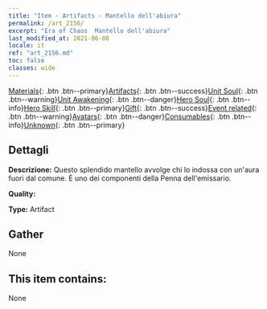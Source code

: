 ```yaml
---
title: "Item - Artifacts - Mantello dell'abiura"
permalink: /art_2156/
excerpt: "Era of Chaos  Mantello dell'abiura"
last_modified_at: 2021-06-08
locale: it
ref: "art_2156.md"
toc: false
classes: wide
---
```

 [Materials](/ItemsIT/){: .btn .btn--primary}[Artifacts](/ItemsIT/Artifacts/){: .btn .btn--success}[Unit Soul](/ItemsIT/UnitSoul/){: .btn .btn--warning}[Unit Awakening](/ItemsIT/UnitAwakening/){: .btn .btn--danger}[Hero Soul](/ItemsIT/HeroSoul/){: .btn .btn--info}[Hero Skill](/ItemsIT/HeroSkill/){: .btn .btn--primary}[Gift](/ItemsIT/Gift/){: .btn .btn--success}[Event related](/ItemsIT/Events/){: .btn .btn--warning}[Avatars](/ItemsIT/Avatars/){: .btn .btn--danger}[Consumables](/ItemsIT/Consumables/){: .btn .btn--info}[Unknown](/ItemsIT/Unknown/){: .btn .btn--primary}

## Dettagli
 **Descrizione:** Questo splendido mantello avvolge chi lo indossa con un'aura fuori dal comune. È uno dei componenti della Penna dell'emissario.

 **Quality:** 

 **Type:** Artifact

## Gather

  None

## This item contains:

  None

